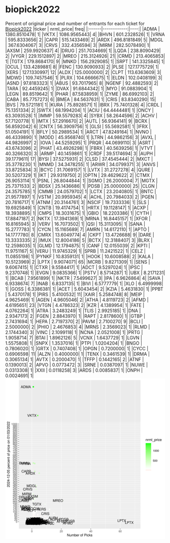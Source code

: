 # biopick2022
Percent of original price and number of entrants for each ticket for [Biopick2022](https://twitter.com/hashtag/Biopick2022)
|ticker |   nrml_price| freq|
|:------|------------:|----:|
|ADMA   | 1380.8510478|    1|
|VKTX   | 1086.9565443|    4|
|BHVN   |  601.2328526|    1|
|VRNA   |  595.8333656|    2|
|CAPR   |  515.1433469|    2|
|ARDX   |  496.8181849|    5|
|MDGL   |  367.6304067|    3|
|CRVS   |  332.4356594|    3|
|MIRM   |  282.5078490|    1|
|AXSM   |  259.9920637|    4|
|DRUG   |  251.7034669|    1|
|LQDA   |  238.8090429|    2|
|VYGR   |  229.1512897|    2|
|MREO   |  215.3124926|   21|
|CRMD   |  213.4065853|    1|
|TGTX   |  179.8684170|    9|
|MNKD   |  156.2929085|    1|
|SRPT   |  141.3325845|    1|
|OCUL   |  133.4289881|    8|
|FENC   |  130.9090933|    2|
|PLSE   |  127.1775729|    1|
|XERS   |  127.1330997|   12|
|ALDX   |  125.0000000|    2|
|CLPT   |  113.6363609|    3|
|MDWD   |  109.7457546|    1|
|PLRX   |  104.6666675|    1|
|ELDN   |  102.0408199|    3|
|ASND   |   97.8183323|    1|
|ABUS   |   93.7017965|    8|
|NGENF  |   92.4882593|    2|
|TARA   |   92.4459245|    1|
|DVAX   |   91.6844342|    1|
|MYO    |   91.0883904|    1|
|LEGN   |   89.8519642|    1|
|PHAR   |   87.5838959|    1|
|ZYME   |   86.6992103|    2|
|CABA   |   85.7757273|    6|
|BMEA   |   84.5637631|    1|
|CRIS   |   83.8340290|   15|
|BVS    |   79.5721181|    1|
|KURA   |   75.8928571|    1|
|IBRX   |   75.7401328|    4|
|CRDL   |   75.1351334|    2|
|SWTX   |   68.1994204|    1|
|ACIU   |   64.4444481|    1|
|ONCY   |   63.3093528|    1|
|IMMP   |   59.5579283|    4|
|SYBX   |   58.2644596|    2|
|ACHV   |   57.7120778|    1|
|IMTX   |   57.2916670|    2|
|AUTL   |   56.9364141|    9|
|BCRX   |   56.8592042|    6|
|CNTX   |   56.3909756|    1|
|GLSI   |   55.5692581|    1|
|IFRX   |   51.0504191|    1|
|BFLY   |   50.2989534|    1|
|ARCT   |   47.8249164|    1|
|NVNO   |   46.4339890|    1|
|MODD   |   45.9568740|    1|
|LTRN   |   44.9862156|    3|
|AVXL   |   44.9826997|    2|
|IOVA   |   44.5259295|    1|
|PRQR   |   44.0699110|    3|
|ASRT   |   43.6743096|    2|
|PHAT   |   43.4926298|    1|
|FBRX   |   40.5639256|    1|
|VTVT   |   40.3266320|    3|
|ARMP   |   40.1459861|    1|
|CRDF   |   39.5174694|    3|
|AUPH   |   39.1779611|   17|
|BYSI   |   37.5275931|    2|
|CLSD   |   37.4545444|    2|
|MXCT   |   35.3778230|    1|
|MNMD   |   34.3478255|    1|
|ARWR   |   34.0799371|    3|
|ANVS   |   33.8725834|    3|
|BCYC   |   31.7069157|    1|
|LVTX   |   31.2727278|    4|
|QURE   |   30.5207329|    1|
|IKT    |   29.9319750|    2|
|OPTN   |   29.4629622|    2|
|CTMX   |   26.9053114|    1|
|PSNL   |   26.8044844|    1|
|SGMO   |   26.2000004|    7|
|MGTX   |   25.7371533|    2|
|BDSX   |   25.1436686|    1|
|PDSB   |   25.0000000|   25|
|CLGN   |   24.3575785|    1|
|CMMB   |   24.0579702|    1|
|LCTX   |   23.2040805|    1|
|BNTC   |   21.9577897|    1|
|VSTM   |   20.9959345|    4|
|ACHL   |   20.7984033|    2|
|PGEN   |   20.7816717|    1|
|ATNM   |   20.3144761|    3|
|NSCIF  |   19.7333336|    1|
|SLS    |   19.6925849|    1|
|CNTB   |   19.4174754|    1|
|HRTX   |   19.1128147|    1|
|ACXP   |   18.3938895|    1|
|CMPS   |   18.3031675|    1|
|GBIO   |   18.2203386|    1|
|CYTH   |   17.8847187|    2|
|NKTX   |   17.3941369|    1|
|MRNA   |   16.8445157|    1|
|XFOR   |   16.8165945|    3|
|VERV   |   16.7073502|    1|
|QSI    |   15.3113095|    1|
|SANA   |   15.2777783|    1|
|CYCN   |   15.1165689|    7|
|AMRN   |   14.6172110|    1|
|APTO   |   14.1777780|    8|
|CMRX   |   13.6049774|    4|
|CKPT   |   13.4726688|    9|
|DARE   |   13.3333335|    2|
|IMUX   |   12.8004186|    5|
|BCTX   |   12.3188407|    3|
|BLRX   |   12.2598035|    1|
|GLMD   |   12.1794875|    1|
|CANF   |   12.0155039|    2|
|KPTI   |   11.9751167|    5|
|VERU   |   11.9745329|    1|
|SPRB   |   11.2421522|    1|
|CELZ   |   11.0855198|    1|
|PYNKF  |   10.8359131|    1|
|HOOK   |   10.6008588|    2|
|KALA   |   10.5123969|    2|
|LPTX   |    9.9074071|   65|
|MCRB   |    9.8271309|    1|
|SENS   |    9.6067415|    1|
|CTXR   |    9.5584417|    1|
|ADCT   |    9.5297024|    1|
|IPSC   |    9.2370748|    1|
|EVGN   |    9.0835366|    1|
|PSTV   |    8.5714287|    1|
|UBX    |    8.2171231|    1|
|BCAB   |    7.9561899|    1|
|NKTR   |    7.5499627|    3|
|IPA    |    6.9626864|    4|
|SAVA   |    6.9338674|    7|
|INAB   |    6.8337135|    1|
|BIVI   |    6.5777779|    1|
|XLO    |    6.4999998|    1|
|GOSS   |    6.3386381|    1|
|ACET   |    5.6043454|    2|
|KZIA   |    5.4631830|    1|
|PPBT   |    5.4370178|    1|
|PIRS   |    5.4100532|   11|
|XAIR   |    5.2584748|    8|
|MEIP   |    4.9625469|    1|
|AGEN   |    4.9605046|    2|
|ATHA   |    4.8119723|    2|
|AFMD   |    4.6195651|   23|
|VTGN   |    4.4786323|    2|
|KZR    |    4.1389954|    1|
|FATE   |    4.0762264|    1|
|ATRA   |    3.2483249|    1|
|TLIS   |    2.9925185|    1|
|DNA    |    2.9347173|    2|
|FGEN   |    2.8843970|    1|
|RAPT   |    2.8178600|    1|
|GTBP   |    2.7431694|    1|
|HEPA   |    2.7197370|    2|
|PAVM   |    2.7100270|    9|
|BCLI   |    2.5000000|    2|
|PHIO   |    2.4676853|    4|
|MRNS   |    2.3569023|    1|
|RLMD   |    2.1744340|    3|
|VINC   |    2.1099118|    1|
|NCNA   |    2.0521008|    1|
|PRTG   |    1.9058714|    7|
|BTAI   |    1.8962126|    5|
|VCNX   |    1.6437729|    1|
|LGVN   |    1.5575808|    1|
|SNPX   |    1.3537016|    1|
|PTPI   |    1.0204204|    1|
|BNGO   |    0.7806020|    1|
|GRTX   |    0.7407408|    1|
|OPGN   |    0.7200000|    1|
|CYCC   |    0.6906598|   11|
|ALZN   |    0.4000000|    1|
|TENX   |    0.3461539|    1|
|DRMA   |    0.3065134|    1|
|AVTX   |    0.2000470|    1|
|TFFP   |    0.1442165|    2|
|ATNF   |    0.1390013|    2|
|APVO   |    0.0773472|    3|
|SRNE   |    0.0387097|    1|
|NUWE   |    0.0313308|    1|
|XXII   |    0.0118258|    3|
|ARDS   |    0.0085837|    1|
|ONPH   |    0.0024691|    1|
![retvspicks](biopicks.png?raw=true)
